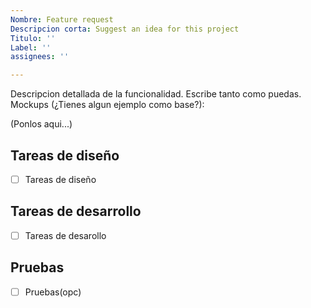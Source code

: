 ```yaml
---
Nombre: Feature request
Descripcion corta: Suggest an idea for this project
Titulo: ''
Label: ''
assignees: ''

---
```

Descripcion detallada de la funcionalidad. Escribe tanto como puedas.
Mockups (¿Tienes algun ejemplo como base?):

(Ponlos aqui...)

## Tareas de diseño

* [ ]  Tareas de diseño

## Tareas de desarrollo

* [ ]  Tareas de desarollo

## Pruebas

* [ ]  Pruebas(opc)
